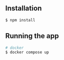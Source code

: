 ## Installation

```bash
$ npm install
```

## Running the app

```bash
# docker
$ docker compose up
